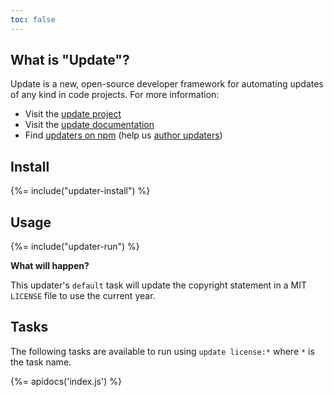 ```yaml
---
toc: false
---
```

## What is "Update"?

Update is a new, open-source developer framework for automating updates of any kind in code projects. For more information:

- Visit the [update project](https://github.com/update/update)
- Visit the [update documentation](https://github.com/update/update)
- Find [updaters on npm](https://www.npmjs.com/browse/keyword/update-updater) (help us [author updaters](https://github.com/update/update/blob/master/docs/updaters.md))

## Install
{%= include("updater-install") %}

## Usage
{%= include("updater-run") %}

**What will happen?**

This updater's `default` task will update the copyright statement in a MIT `LICENSE` file to use the current year.

## Tasks

The following tasks are available to run using `update license:*` where `*` is the task name.

{%= apidocs('index.js') %}
